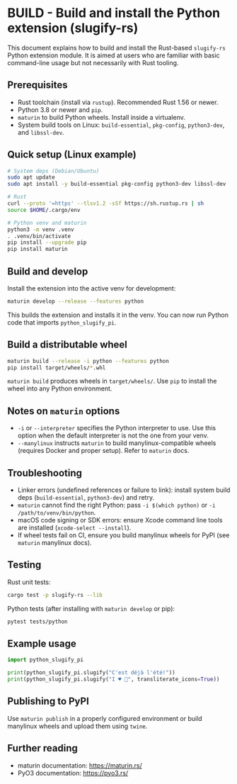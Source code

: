 BUILD - Build and install the Python extension (slugify-rs)
=========================================================

This document explains how to build and install the Rust-based
`slugify-rs` Python extension module. It is aimed at users who are
familiar with basic command-line usage but not necessarily with Rust
tooling.

Prerequisites
-------------

- Rust toolchain (install via `rustup`). Recommended Rust 1.56 or
  newer.
- Python 3.8 or newer and `pip`.
- `maturin` to build Python wheels. Install inside a virtualenv.
- System build tools on Linux: `build-essential`, `pkg-config`,
  `python3-dev`, and `libssl-dev`.

Quick setup (Linux example)
---------------------------

```bash
# System deps (Debian/Ubuntu)
sudo apt update
sudo apt install -y build-essential pkg-config python3-dev libssl-dev

# Rust
curl --proto '=https' --tlsv1.2 -sSf https://sh.rustup.rs | sh
source $HOME/.cargo/env

# Python venv and maturin
python3 -m venv .venv
. .venv/bin/activate
pip install --upgrade pip
pip install maturin
```

Build and develop
-----------------

Install the extension into the active venv for development:

```bash
maturin develop --release --features python
```

This builds the extension and installs it in the venv. You can now run
Python code that imports `python_slugify_pi`.

Build a distributable wheel
---------------------------

```bash
maturin build --release -i python --features python
pip install target/wheels/*.whl
```

`maturin build` produces wheels in `target/wheels/`. Use `pip` to
install the wheel into any Python environment.

Notes on `maturin` options
--------------------------

- `-i` or `--interpreter` specifies the Python interpreter to use. Use
  this option when the default interpreter is not the one from your
  venv.
- `--manylinux` instructs `maturin` to build manylinux-compatible
  wheels (requires Docker and proper setup). Refer to `maturin` docs.

Troubleshooting
---------------

- Linker errors (undefined references or failure to link): install
  system build deps (`build-essential`, `python3-dev`) and retry.
- `maturin` cannot find the right Python: pass `-i $(which python)` or
  `-i /path/to/venv/bin/python`.
- macOS code signing or SDK errors: ensure Xcode command line tools are
  installed (`xcode-select --install`).
- If wheel tests fail on CI, ensure you build manylinux wheels for
  PyPI (see `maturin` manylinux docs).

Testing
-------

Rust unit tests:

```bash
cargo test -p slugify-rs --lib
```

Python tests (after installing with `maturin develop` or pip):

```bash
pytest tests/python
```

Example usage
-------------

```python
import python_slugify_pi

print(python_slugify_pi.slugify("C'est déjà l'été!"))
print(python_slugify_pi.slugify("I ♥ 🚀", transliterate_icons=True))
```

Publishing to PyPI
------------------

Use `maturin publish` in a properly configured environment or build
manylinux wheels and upload them using `twine`.

Further reading
---------------

- maturin documentation: https://maturin.rs/
- PyO3 documentation: https://pyo3.rs/
